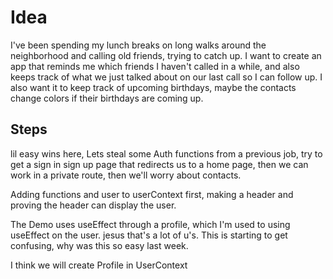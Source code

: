 # Idea

I've been spending my lunch breaks on long walks around the neighborhood and calling old friends, trying to catch up. I want to create an app that reminds me which friends I haven't called in a while, and also keeps track of what we just talked about on our last call so I can follow up. I also want it to keep track of upcoming birthdays, maybe the contacts change colors if their birthdays are coming up.

## Steps

lil easy wins here, Lets steal some Auth functions from a previous job, try to get a sign in sign up page that redirects us to a home page, then we can work in a private route, then we'll worry about contacts.

Adding functions and user to userContext first, making a header and proving the header can display the user.

The Demo uses useEffect through a profile, which I'm used to using useEffect on the user. jesus that's a lot of u's. This is starting to get confusing, why was this so easy last week.

I think we will create Profile in UserContext
